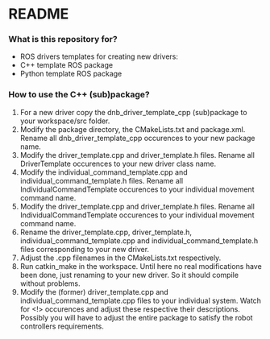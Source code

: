 # README #

### What is this repository for? ###

* ROS drivers templates for creating new drivers:
* C++ template ROS package
* Python template ROS package

### How to use the C++ (sub)package? ###

1. For a new driver copy the dnb_driver_template_cpp (sub)package to your workspace/src folder.
2. Modify the package directory, the CMakeLists.txt and package.xml. Rename all dnb_driver_template_cpp occurences to your new package name.
3. Modify the driver_template.cpp and driver_template.h files. Rename all DriverTemplate occurences to your new driver class name.
4. Modify the individual_command_template.cpp and individual_command_template.h files. Rename all IndividualCommandTemplate occurences to your individual movement command name.
5. Modify the driver_template.cpp and driver_template.h files. Rename all IndividualCommandTemplate occurences to your individual movement command name.
6. Rename the driver_template.cpp, driver_template.h, individual_command_template.cpp and individual_command_template.h files corresponding to your new driver.
7. Adjust the .cpp filenames in the CMakeLists.txt respectively.
8. Run catkin_make in the workspace. Until here no real modifications have been done, just renaming to your new driver. So it should compile without problems.
9. Modify the (former) driver_template.cpp and individual_command_template.cpp files to your individual system. Watch for <!> occurences and adjust these respective their descriptions. Possibly you will have to adjust the entire package to satisfy the robot controllers requirements.
